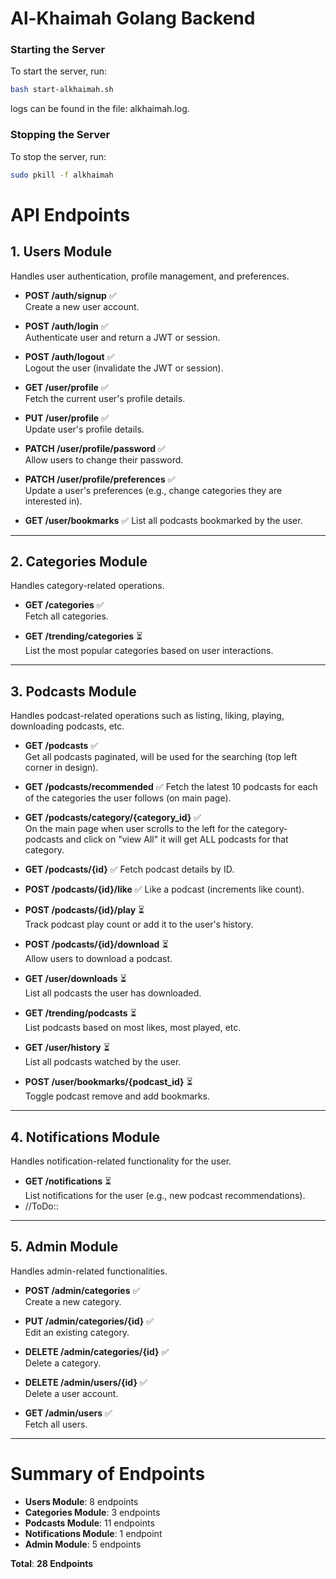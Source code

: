 # Al-Khaimah Golang Backend


### Starting the Server
To start the server, run:
```bash
bash start-alkhaimah.sh
```
logs can be found in the file: alkhaimah.log.

### Stopping the Server
To stop the server, run:
```bash
sudo pkill -f alkhaimah
```

# API Endpoints

## 1. Users Module
Handles user authentication, profile management, and preferences.

- **POST /auth/signup** ✅  
  Create a new user account.

- **POST /auth/login** ✅  
  Authenticate user and return a JWT or session.

- **POST /auth/logout** ✅  
  Logout the user (invalidate the JWT or session).

- **GET /user/profile** ✅  
  Fetch the current user's profile details.

- **PUT /user/profile** ✅  
  Update user's profile details.

- **PATCH /user/profile/password** ✅  
  Allow users to change their password.

- **PATCH /user/profile/preferences** ✅  
  Update a user's preferences (e.g., change categories they are interested in).

- **GET /user/bookmarks** ✅
  List all podcasts bookmarked by the user.

---

## 2. Categories Module
Handles category-related operations.

- **GET /categories** ✅  
  Fetch all categories.

- **GET /trending/categories** ⏳  
  List the most popular categories based on user interactions.

---

## 3. Podcasts Module
Handles podcast-related operations such as listing, liking, playing, downloading podcasts, etc.

- **GET /podcasts** ✅   
  Get all podcasts paginated, will be used for the searching (top left corner in design).

- **GET /podcasts/recommended** ✅ 
  Fetch the latest 10 podcasts for each of the categories the user follows (on main page).

- **GET /podcasts/category/{category_id}** ✅  
  On the main page when user scrolls to the left for the category-podcasts and click on "view All" it will get ALL podcasts for that category.

- **GET /podcasts/{id}** ✅
  Fetch podcast details by ID.

- **POST /podcasts/{id}/like** ✅ 
  Like a podcast (increments like count).

- **POST /podcasts/{id}/play** ⏳  
  Track podcast play count or add it to the user's history.

- **POST /podcasts/{id}/download** ⏳  
  Allow users to download a podcast.

- **GET /user/downloads** ⏳  
  List all podcasts the user has downloaded.

- **GET /trending/podcasts** ⏳  
  List podcasts based on most likes, most played, etc.

- **GET /user/history** ⏳  
  List all podcasts watched by the user.

- **POST /user/bookmarks/{podcast_id}** ⏳  
  Toggle podcast remove and add bookmarks.

---

## 4. Notifications Module
Handles notification-related functionality for the user.

- **GET /notifications** ⏳  
  List notifications for the user (e.g., new podcast recommendations).
- //ToDo::

---

## 5. Admin Module
Handles admin-related functionalities.

- **POST /admin/categories** ✅  
  Create a new category.

- **PUT /admin/categories/{id}** ✅  
  Edit an existing category.

- **DELETE /admin/categories/{id}** ✅  
  Delete a category.

- **DELETE /admin/users/{id}** ✅  
  Delete a user account.

- **GET /admin/users** ✅  
  Fetch all users.

---
# Summary of Endpoints

- **Users Module**: 8 endpoints
- **Categories Module**: 3 endpoints
- **Podcasts Module**: 11 endpoints
- **Notifications Module**: 1 endpoint
- **Admin Module**: 5 endpoints

**Total**: **28 Endpoints**